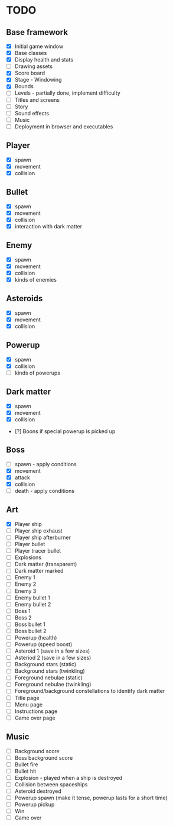 # TODO
## Base framework
- [x] Initial game window
- [x] Base classes
- [x] Display health and stats
- [ ] Drawing assets
- [x] Score board
- [x] Stage - Windowing
- [x] Bounds
- [ ] Levels - partially done, implement difficulty
- [ ] Titles and screens
- [ ] Story
- [ ] Sound effects
- [ ] Music
- [ ] Deployment in browser and executables

## Player 
- [x] spawn
- [x] movement
- [x] collision

## Bullet
- [x] spawn
- [x] movement
- [x] collision
- [x] interaction with dark matter

## Enemy
- [x] spawn
- [x] movement
- [x] collision
- [x] kinds of enemies

## Asteroids
- [x] spawn
- [x] movement
- [x] collision

## Powerup
- [x] spawn
- [x] collision
- [ ] kinds of powerups
 
## Dark matter
- [x] spawn
- [x] movement
- [x] collision
- [?] Boons if special powerup is picked up

## Boss
- [ ] spawn - apply conditions
- [x] movement
- [x] attack
- [x] collision
- [ ] death - apply conditions

## Art
- [x] Player ship
- [ ] Player ship exhaust
- [ ] Player ship afterburner
- [ ] Player bullet
- [ ] Player tracer bullet
- [ ] Explosions
- [ ] Dark matter (transparent)
- [ ] Dark matter marked
- [ ] Enemy 1
- [ ] Enemy 2
- [ ] Enemy 3
- [ ] Enemy bullet 1
- [ ] Enemy bullet 2
- [ ] Boss 1
- [ ] Boss 2
- [ ] Boss bullet 1
- [ ] Boss bullet 2
- [ ] Powerup (health)
- [ ] Powerup (speed boost)
- [ ] Asteroid 1 (save in a few sizes)
- [ ] Asteriod 2 (save in a few sizes)
- [ ] Background stars (static)
- [ ] Background stars (twinkling)
- [ ] Foreground nebulae (static)
- [ ] Foreground nebulae (twinkling)
- [ ] Foreground/background constellations to identify dark matter
- [ ] Title page
- [ ] Menu page
- [ ] Instructions page
- [ ] Game over page

## Music
- [ ] Background score
- [ ] Boss background score
- [ ] Bullet fire
- [ ] Bullet hit
- [ ] Explosion - played when a ship is destroyed
- [ ] Collision between spaceships
- [ ] Asteroid destroyed
- [ ] Powerup spawn (make it tense, powerup lasts for a short time)
- [ ] Powerup pickup
- [ ] Win
- [ ] Game over

